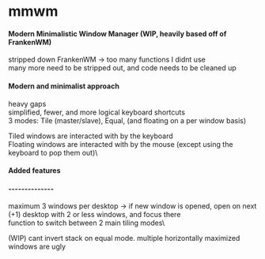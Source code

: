 # mmwm
#### Modern Minimalistic Window Manager (WIP, heavily based off of FrankenWM)


stripped down FrankenWM -> too many functions I didnt use\
many more need to be stripped out, and code needs to be cleaned up


#### Modern and minimalist approach
heavy gaps\
simplified, fewer, and more logical keyboard shortcuts\
3 modes: Tile (master/slave), Equal, (and floating on a per window basis)

Tiled windows are interacted with by the keyboard\
Floating windows are interacted with by the mouse (except using the keyboard to pop them out)\


#### Added features
#### --------------
maximum 3 windows per desktop -> if new window is opened, open on next (+1) desktop with 2 or less windows, and focus there\
function to switch between 2 main tiling modes\

(WIP) cant invert stack on equal mode. multiple horizontally maximized windows are ugly
